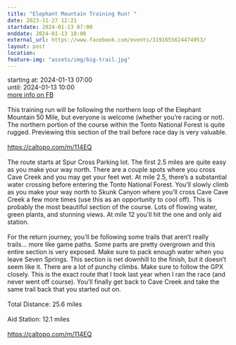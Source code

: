 ```yaml
---
title: "Elephant Mountain Training Run! "
date: 2023-11-27 12:21
startdate: 2024-01-13 07:00
enddate: 2024-01-13 10:00
external_url: https://www.facebook.com/events/3191655624474953/
layout: post
location: 
feature-img: "assets/img/big-trail.jpg"
---
```


starting at: 2024-01-13 07:00<br>until: 2024-01-13 10:00<br><a href="https://www.facebook.com/events/3191655624474953/">more info on FB</a><br><br>This training run will be following the northern loop of the Elephant Mountain 50 Mile, but everyone is welcome (whether you’re racing or not). The northern portion of the course within the Tonto National Forest is quite rugged. Previewing this section of the trail before race day is very valuable. <br>
  <br>
  [https://caltopo.com/m/114EQ<br>
](https://caltopo.com/m/114EQ<br>
)  <br>
  The route starts at Spur Cross Parking lot. The first 2.5 miles are quite easy as you make your way north. There are a couple spots where you cross Cave Creek and you may get your feet wet. At mile 2.5, there’s a substantial water crossing before entering the Tonto National Forest. You’ll slowly climb as you make your way north to Skunk Canyon where you’ll cross Cave Cave Creek a few more times (use this as an opportunity to cool off). This is probably the most beautiful section of the course. Lots of flowing water, green plants, and stunning views. At mile 12 you’ll hit the one and only aid station. <br>
  <br>
  For the return journey, you’ll be following some trails that aren’t really trails… more like game paths. Some parts are pretty overgrown and this entire section is very exposed. Make sure to pack enough water when you leave Seven Springs. This section is net downhill to the finish, but it doesn’t seem like it. There are a lot of punchy climbs. Make sure to follow the GPX closely. This is the exact route that I took last year when I ran the race (and never went off course). You’ll finally get back to Cave Creek and take the same trail back that you started out on. <br>
  <br>
  Total Distance&#58; 25.6 miles<br>
  <br>
  Aid Station&#58; 12.1 miles<br>
  <br>
  [https://caltopo.com/m/114EQ<br>
](https://caltopo.com/m/114EQ<br>
)  <br>
  
